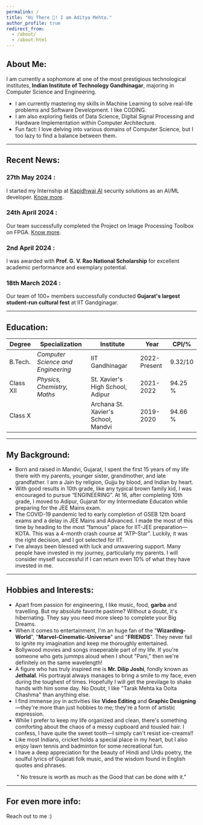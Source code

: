 ```yaml
---
permalink: /
title: "Hi There 👋! I am Aditya Mehta."
author_profile: true
redirect_from: 
  - /about/
  - /about.html
---
```


<!-- This is the front page of a website that is powered by the [Academic Pages template](https://github.com/academicpages/academicpages.github.io) and hosted on GitHub pages. [GitHub pages](https://pages.github.com) is a free service in which websites are built and hosted from code and data stored in a GitHub repository, automatically updating when a new commit is made to the respository. This template was forked from the [Minimal Mistakes Jekyll Theme](https://mmistakes.github.io/minimal-mistakes/) created by Michael Rose, and then extended to support the kinds of content that academics have: publications, talks, teaching, a portfolio, blog posts, and a dynamically-generated CV. You can fork [this repository](https://github.com/academicpages/academicpages.github.io) right now, modify the configuration and markdown files, add your own PDFs and other content, and have your own site for free, with no ads! An older version of this template powers my own personal website at [stuartgeiger.com](http://stuartgeiger.com), which uses [this Github repository](https://github.com/staeiou/staeiou.github.io). -->

About Me:
-----
I am currently a sophomore at one of the most prestigious technological institutes, **Indian Institute of Technology Gandhinagar**, majoring in Computer Science and Engineering.

-	I am currently mastering my skills in Machine Learning to solve real-life problems and Software Development. I like CODING.
- I am also exploring fields of Data Science, Digital Signal Processing and Hardware Implementation within Computer Architecture.
-	Fun fact: I love delving into various domains of Computer Science, but I too lazy to find a balance between them.
<hr>

Recent News:
-----
### **27th May 2024** :
 I started my Internship at [Kapidhwaj AI](https://www.kapidhwaj.ai/) security solutions as an AI/ML developer. [Know more](https://aditya-me13.github.io/Projects/IPT).
### **24th April 2024** :
 Our team successfully completed the Project on Image Processing Toolbox on FPGA. [Know more](https://aditya-me13.github.io/Projects/IPT).
### **2nd April 2024** :
  I was awarded with **Prof. G. V. Rao National Scholarship** for excellent academic performance and exemplary potential. 
### **18th March 2024** :
 Our team of 100+ members successfully conducted **Gujarat's largest student-run cultural fest** at IIT Gandginagar.
<hr>

Education:
-----

| Degree | Specialization | Institute | Year | CPI/% |
| --- | --- | --- | --- | --- | 
| B.Tech. | _Computer Science and Engineering_| IIT Gandhinagar| 2022-Present| 9.32/10| 
| Class XII  | _Physics, Chemistry, Maths_| St. Xavier's High School, Adipur| 2021-2022 | 94.25 %| 
| Class X | | Archana St. Xavier's School, Mandvi | 2019-2020| 94.66 %| 

<hr>

My Background:
-------

- Born and raised in Mandvi, Gujarat, I spent the first 15 years of my life there with my parents, younger sister, grandmother, and late grandfather. I am a Jain by religion, Gujju by blood, and Indian by heart.
-  With good results in 10th grade, like any typical brown family kid, I was encouraged to pursue “ENGINEERING”. At 16, after completing 10th grade, I moved to Adipur, Gujarat for my Intermediate Educaton while preparing for the JEE Mains exam.
- The COVID-19 pandemic led to early completion of GSEB 12th board exams and a delay in JEE Mains and Advanced. I made the most of this time by heading to the most “famous” place for IIT-JEE preparation—KOTA. This was a 4-month crash course at “ATP-Star”. Luckily, it was the right decision, and I got selected for IIT.
- I’ve always been blessed with luck and unwavering support. Many people have invested in my journey, particularly my parents. I will consider myself successful if I can return even 10% of what they have invested in me.
  
<hr>

Hobbies and Interests:
------

- Apart from passion for engineering, I like music, food, **garba** and travelling. But my absolute favorite pastime? Without a doubt, it's hibernating. They say you need more sleep to complete your Big Dreams.
- When it comes to entertainment, I'm an huge fan of the "**Wizarding-World**", "**Marvel-Cinematic-Universe**" and "**FRIENDS**". They never fail to ignite my imagination and keep me thoroughly entertained.
- Bollywood movies and songs inseperable part of my life. If you're someone who gets jummps aloud when I shout "Pani," then we're definitely on the same wavelength!
- A figure who has truly inspired me is **Mr. Dilip Joshi**, fondly known as **Jethalal**. His portrayal always manages to bring a smile to my face, even during the toughest of times. Hopefully I will get the previlage to shake hands with him some day. No Doubt, I like "Tarak Mehta ka Oolta Chashma" than anything else.
- I find immense joy in activities like **Video Editing** and **Graphic Designing**—they're more than just hobbies to me; they're a form of artistic expression.
- While I prefer to keep my life organized and clean, there's something comforting about the chaos of a messy cupboard and tousled hair. I confess, I have quite the sweet tooth—I simply can't resist ice-creams!!
- Like most Indians, cricket holds a special place in my heart, but I also enjoy lawn tennis and badminton for some recreational fun.
- I have a deep appreciation for the beauty of Hindi and Urdu poetry, the soulful lyrics of Gujarati folk music, and the wisdom found in English quotes and phrases.

<p align="center"> " No tresure is worth as much as the Good that can be done with it." </p>

<hr>

For even more info:
------
Reach out to me :)
